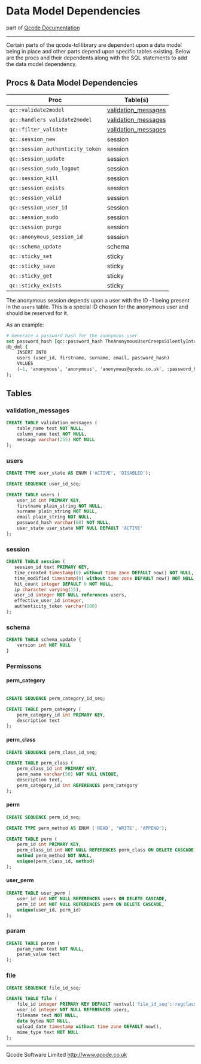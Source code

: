 Data Model Dependencies
=======================
part of [Qcode Documentation](index.md)

* * *

Certain parts of the qcode-tcl library are dependent upon a data model being in place and other parts depend upon specific tables existing. Below are the procs and their dependents along with the SQL statements to add the data model dependency.


Procs & Data Model Dependencies
-------------------------------

Proc | Table(s)
-----|---------
| `qc::validate2model` | [validation_messages]
| `qc::handlers validate2model` | [validation_messages]
| `qc::filter_validate` | [validation_messages]
| `qc::session_new` | session
| `qc::session_authenticity_token` | session
| `qc::session_update` |  session
| `qc::session_sudo_logout` | session
| `qc::session_kill` | session
| `qc::session_exists` | session
| `qc::session_valid` | session
| `qc::session_user_id` | session
| `qc::session_sudo` | session
| `qc::session_purge` | session
| `qc::anonymous_session_id` | session
| `qc::schema_update` | schema
| `qc::sticky_set` | sticky
| `qc::sticky_save` | sticky
| `qc::sticky_get` | sticky
| `qc::sticky_exists` | sticky

The anonymous session depends upon a user with the ID -1 being present in the `users` table. This is a special ID chosen for the anonymous user and should be reserved for it.

As an example:

```TCL
# Generate a password hash for the anonymous user
set password_hash [qc::password_hash TheAnonymousUserCreepsSilentlyIntoTheDatabase]
db_dml {
    INSERT INTO
    users (user_id, firstname, surname, email, password_hash)
    VALUES
    (-1, 'anonymous', 'anonymous', 'anonymous@qcode.co.uk', :password_hash
);

```

Tables
------

### validation_messages

```SQL
CREATE TABLE validation_messages (
    table_name text NOT NULL,
    column_name text NOT NULL,
    message varchar(255) NOT NULL
);
```

### users

```SQL
CREATE TYPE user_state AS ENUM ('ACTIVE', 'DISABLED');

CREATE SEQUENCE user_id_seq;

CREATE TABLE users (
    user_id int PRIMARY KEY,
    firstname plain_string NOT NULL,
    surname plain_string NOT NULL,
    email plain_string NOT NULL,
    password_hash varchar(60) NOT NULL,
    user_state user_state NOT NULL DEFAULT 'ACTIVE'
);
```

### session

```SQL
CREATE TABLE session (
   session_id text PRIMARY KEY,
   time_created timestamp(0) without time zone DEFAULT now() NOT NULL,
   time_modified timestamp(0) without time zone DEFAULT now() NOT NULL,
   hit_count integer DEFAULT 0 NOT NULL,
   ip character varying(15),
   user_id integer NOT NULL references users,
   effective_user_id integer,
   authenticity_token varchar(100)
);
```

### schema

```SQL
CREATE TABLE schema_update {
    version int NOT NULL
}
```

### Permissons

#### perm_category

```SQL

CREATE SEQUENCE perm_category_id_seq;

CREATE TABLE perm_category (
    perm_category_id int PRIMARY KEY,
    description text
);
```

#### perm_class

```SQL
CREATE SEQUENCE perm_class_id_seq;

CREATE TABLE perm_class (
    perm_class_id int PRIMARY KEY,
    perm_name varchar(50) NOT NULL UNIQUE,
    description text,
    perm_category_id int REFERENCES perm_category
);
```

#### perm

```SQL
CREATE SEQUENCE perm_id_seq;

CREATE TYPE perm_method AS ENUM ('READ', 'WRITE', 'APPEND');

CREATE TABLE perm (
    perm_id int PRIMARY KEY,
    perm_class_id int NOT NULL REFERENCES perm_class ON DELETE CASCADE,
    method perm_method NOT NULL,
    unique(perm_class_id, method)
);
```

#### user_perm

```SQL
CREATE TABLE user_perm (
    user_id int NOT NULL REFERENCES users ON DELETE CASCADE,
    perm_id int NOT NULL REFERENCES perm ON DELETE CASCADE,
    unique(user_id, perm_id)
);
```

### param

```SQL
CREATE TABLE param (
    param_name text NOT NULL,
    param_value text
);
```

### file

```SQL
CREATE SEQUENCE file_id_seq;

CREATE TABLE file (
    file_id integer PRIMARY KEY DEFAULT nextval('file_id_seq'::regclass),
    user_id integer NOT NULL REFERENCES users,
    filename text NOT NULL,
    data bytea NOT NULL,
    upload_date timestamp without time zone DEFAULT now(),
    mime_type text NOT NULL
);

```

* * *

Qcode Software Limited <http://www.qcode.co.uk>

[PostgreSQL docs on domains]: http://www.postgresql.org/docs/9.4/static/sql-createdomain.html
[validation_messages]: #validation_messages
